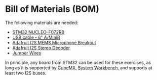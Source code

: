 # Bill of Materials (BOM)

The following materials are needed:

* [STM32 NUCLEO-F072RB](https://www.st.com/en/evaluation-tools/nucleo-f072rb.html)
* [USB cable - 6" A/MiniB](https://www.adafruit.com/product/899)
* [Adafruit I2S MEMS Microphone Breakout](https://www.adafruit.com/product/3421)
* [Adafruit I2S Stereo Decoder](https://www.adafruit.com/product/3678)
* [Jumper Wires](https://www.adafruit.com/product/266)

In principle, any board from STM32 can be used for these exercises, as long as it is supported by [CubeMX](https://www.st.com/en/development-tools/stm32cubemx.html), [System Workbench](https://www.st.com/en/development-tools/sw4stm32.html), and supports at least two I2S buses.